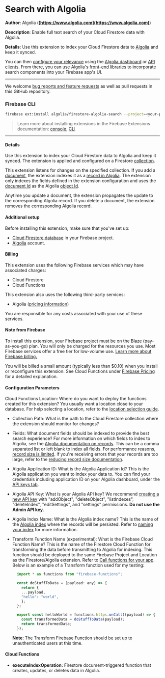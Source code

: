 # Search with Algolia

**Author**: Algolia (**[https://www.algolia.com](https://www.algolia.com)**)

**Description**: Enable full text search of your Cloud Firestore data with Algolia.

**Details**: Use this extension to index your Cloud Firestore data to [Algolia](https://www.algolia.com/doc/) and keep it synced.

You can then [configure your relevance](/doc/guides/getting-started/how-algolia-works/in-depth/implementation-process/#configuring-relevance) using the [Algolia dashboard](https://www.algolia.com/dashboard) or [API clients](/doc/api-client/getting-started/install/javascript/). From there, you can use Algolia's [front-end libraries](/doc/guides/building-search-ui/what-is-instantsearch/js/) to incorporate search components into your Firebase app's UI.

---

We welcome [bug reports and feature requests](https://github.com/algolia/firestore-algolia-search/issues/new) as well as pull requests in this GitHub repository.

### Firebase CLI

```bash
firebase ext:install algolia/firestore-algolia-search --project=<your-project-id>
```

> Learn more about installing extensions in the Firebase Extensions documentation: [console](https://firebase.google.com/docs/extensions/install-extensions?platform=console), [CLI](https://firebase.google.com/docs/extensions/install-extensions?platform=cli)

---

#### Details

Use this extension to index your Cloud Firestore data to Algolia and keep it synced.  The extension is applied and configured on a Firestore [collection](https://firebase.google.com/docs/firestore/data-model#collections).

This extension listens for changes on the specified collection. If you add a [document](https://firebase.google.com/docs/firestore/data-model#documents), the extension indexes it as a [record in Algolia](https://www.algolia.com/doc/faq/basics/what-is-a-record/). The extension only indexes the fields defined in the extension configuration and uses the [document Id](https://firebase.google.com/docs/firestore/manage-data/add-data#add_a_document) as the Algolia [object Id](https://www.algolia.com/doc/guides/sending-and-managing-data/send-and-update-your-data/#using-unique-object-identifiers).

Anytime you update a document, the extension propagates the update to the corresponding Algolia record. If you delete a document, the extension removes the corresponding Algolia record.

#### Additional setup

Before installing this extension, make sure that you've set up:
- [Cloud Firestore database](https://firebase.google.com/docs/firestore/quickstart) in your Firebase project.
- [Algolia](https://www.algolia.com/) account.


#### Billing

This extension uses the following Firebase services which may have associated charges:

- Cloud Firestore
- Cloud Functions

This extension also uses the following third-party services:

- Algolia ([pricing information](https://www.algolia.com/pricing))

You are responsible for any costs associated with your use of these services.

#### Note from Firebase

To install this extension, your Firebase project must be on the Blaze (pay-as-you-go) plan. You will only be charged for the resources you use. Most Firebase services offer a free tier for low-volume use. [Learn more about Firebase billing.](https://firebase.google.com/pricing)

You will be billed a small amount (typically less than $0.10) when you install or reconfigure this extension. See Cloud Functions under [Firebase Pricing](https://firebase.google.com/pricing) for a detailed explanation.

#### Configuration Parameters

Cloud Functions Location: Where do you want to deploy the functions created for this extension?
  You usually want a location close to your database.
  For help selecting a location, refer to the
  [location selection guide](https://firebase.google.com/docs/functions/locations).

- Collection Path: What is the path to the Cloud Firestore collection where the extension should monitor for changes?

- Fields: What document fields should be indexed to provide the best search experience? For more information on which fields to index to Algolia, see the [Algolia documentation on records](https://www.algolia.com/doc/guides/sending-and-managing-data/prepare-your-data/#algolia-records).
  This can be a comma separated list or left blank to index all fields.
  For performance reasons, [record size is limited](https://www.algolia.com/doc/guides/sending-and-managing-data/prepare-your-data/in-depth/index-and-records-size-and-usage-limitations/#record-size-limits).
  If you're receiving errors that your records are too large, refer to the [reducing record size documentation](https://www.algolia.com/doc/guides/sending-and-managing-data/prepare-your-data/how-to/reducing-object-size/).

- Algolia Application ID: What is the Algolia Application Id?
  This is the Algolia application you want to index your data to.
  You can find your credentials including application ID on your Algolia dashboard,
  under the [API keys tab](https://www.algolia.com/api-keys).

- Algolia API Key: What is your Algolia API key?
  We recommend [creating a new API key](https://www.algolia.com/doc/guides/security/api-keys/#creating-and-managing-api-keys)
  with "addObject", "deleteObject", "listIndexes", "deleteIndex", "editSettings", and "settings" permissions.
  **Do not use the Admin API key**.

- Algolia Index Name: What is the Algolia index name?
  This is the name of the [Algolia index](https://www.algolia.com/doc/faq/basics/what-is-an-index/)
  where the records will be persisted.
  Refer to [naming your index](https://www.algolia.com/doc/guides/sending-and-managing-data/send-and-update-your-data/#naming-your-index) for more information.

- Transform Function Name (experimental): What is the Firebase Cloud Function Name?
  This is the name of the Firestore Cloud Function for transforming the data before transmitting to Algolia for indexing.
  This function should be deployed to the same Firebase Project and Location as the Firestore/Algolia extension.
  Refer to [Call functions for your app](https://firebase.google.com/docs/functions/callable).
  Below is an example of a Transform function used for my testing:
  ```javascript
    import * as functions from "firebase-functions";

    const doStuffToData = (payload: any) => {
      return {
      ...payload,
      "hello": "world",
      };
    };

    export const helloWorld = functions.https.onCall((payload) => {
      const transformedData = doStuffToData(payload);
      return transformedData;
    });
  ```
  **Note**: The Transform Firebase Function should be set up to unauthenticated users at this time.

#### Cloud Functions

- **executeIndexOperation:** Firestore document-triggered function that creates, updates, or deletes data in Algolia.
